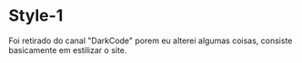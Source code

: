 # Style-1
Foi retirado do canal "DarkCode" porem eu alterei algumas coisas, consiste basicamente em estilizar o site.
